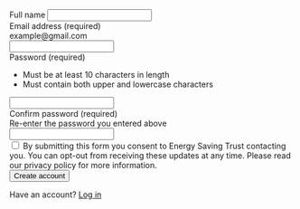 <div class="mb-4">
  <label for="name" class="form-label">Full name</label>
  <input type="text" class="form-control" id="name">
</div>
<div class="mb-4">
  <label for="email" class="form-label">Email address (required)</label>
  <div class="form-text">example@gmail.com</div>
  <input type="email" class="form-control" id="email" required>
</div>
<div class="mb-4">
  <label for="password" class="form-label">Password (required)</label>
  <div class="form-text strong">
    <ul>
      <li>Must be at least 10 characters in length</li>
      <li>Must contain both upper and lowercase characters</li>
    </ul>
  </div>
  <input type="password" class="form-control" id="password" required>
</div>
<div class="mb-4">
  <label for="confirm_password" class="form-label">Confirm password (required)</label>
  <div class="form-text strong">
    Re-enter the password you entered above
  </div>
  <input type="password" class="form-control" id="confirm_password" required>
</div>
<div class="form-check mb-4">
  <input class="form-check-input" type="checkbox" value="" id="flexCheckDefault">
  <label class="form-check-label" for="flexCheckDefault">
    By submitting this form you consent to Energy Saving Trust contacting you. You can opt-out from receiving these updates at any time. Please read our privacy policy for more information.
  </label>
</div>
<div class="mb-4">
  <button type="button" class="btn btn-primary">Create account</button>
</div>
<p>Have an account? <a href="#">Log in</a></p>